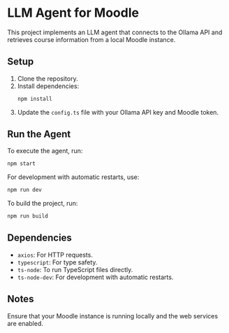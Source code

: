 # LLM Agent for Moodle

This project implements an LLM agent that connects to the Ollama API and retrieves course information from a local Moodle instance.

## Setup

1. Clone the repository.
2. Install dependencies:
   ```bash
   npm install
   ```
3. Update the `config.ts` file with your Ollama API key and Moodle token.

## Run the Agent

To execute the agent, run:

```bash
npm start
```

For development with automatic restarts, use:

```bash
npm run dev
```

To build the project, run:

```bash
npm run build
```

## Dependencies

- `axios`: For HTTP requests.
- `typescript`: For type safety.
- `ts-node`: To run TypeScript files directly.
- `ts-node-dev`: For development with automatic restarts.

## Notes

Ensure that your Moodle instance is running locally and the web services are enabled.
